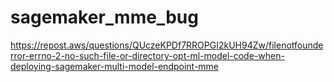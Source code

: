 # sagemaker_mme_bug
https://repost.aws/questions/QUczeKPDf7RROPGI2kUH94Zw/filenotfounderror-errno-2-no-such-file-or-directory-opt-ml-model-code-when-deploying-sagemaker-multi-model-endpoint-mme
